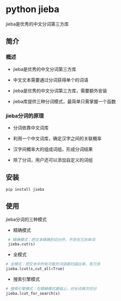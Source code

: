 # python jieba

jieba是优秀的中文分词第三方库

## 简介

### 概述

* jieba是优秀的中文分词第三方库

* 中文文本需要通过分词获得单个的词语
* jieba是优秀的中文分词第三方库，需要额外安装           

* jieba库提供三种分词模式，最简单只需掌握一个函数

### jieba分词的原理

* 分词依靠中文词库

* 利用一个中文词库，确定汉字之间的关联概率

* 汉字间概率大的组成词组，形成分词结果

* 除了分词，用户还可以添加自定义的词组
  

## 安装

```shell
pip install jieba
```

## 使用

jieba分词的三种模式

* 精确模式

```python
 # 精确模式：把文本精确的切分开，不存在冗余单词
 jieba.cut(s)
```



* 全模式

```python
# 全模式：把文本中所有可能的词语都扫描出来，有冗余 
jieba.lcut(s,cut_all=True)
```



* 搜索引擎模式

```python
# 搜索引擎模式：在精确模式基础上，对长词再次切分
jieba.lcut_for_search(s) 
```

